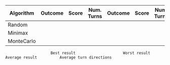 | Algorithm   | Outcome | Score | Num. Turns  | Outcome | Score | Num. Turns  | Outcome | Score | Num. Turns  | Up    | Down  | Left  | Right |
| --- | --- | --- | --- | --- | --- | --- | --- | --- | --- | --- | --- | --- | --- |
| Random      |
| Minimax     |
| MonteCarlo  |

                        Best result                     Worst result                    Average result          Average turn directions         
